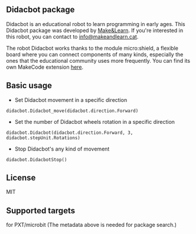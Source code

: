 ## Didacbot package
Didacbot is an educational robot to learn programming in early ages. This Didacbot package was developed by [Make&Learn](https://www.makeandlearn.cat/). If you're interested in this robot, you can contact to info@makeandlearn.cat.

The robot Didacbot works thanks to the module micro:shield, a flexible board where you can connect components of many kinds, especially the ones that the educational community uses more frequently. You can find its own MakeCode extension [here](https://github.com/MakeAndLearn/pxt-microshield).

## Basic usage

* Set Didacbot movement in a specific direction

```sig
didacbot.Didacbot_move(didacbot.direction.Forward)
```

* Set the number of Didacbot wheels rotation in a specific direction

```sig
didacbot.Didacbot(didacbot.direction.Forward, 3, didacbot.stepUnit.Rotations)
```

* Stop Didacbot's any kind of movement 

```sig
didacbot.DidacbotStop()
```

## License
MIT

## Supported targets
for PXT/microbit (The metadata above is needed for package search.)
